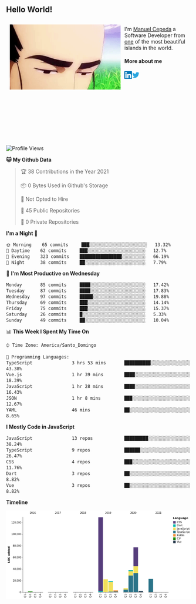 <h2> Hello World!</h2>

<div style="display:inline-block">
  <img alt="Ah, I see you're a man of culture as well" align="left" width="60%" style="margin: 10px" src="https://raw.githubusercontent.com/mecm1993/mecm1993/master/assets/background.gif">

  I'm [Manuel Cepeda](https://manuelcepeda.dev) a Software Developer from [one](https://en.wikipedia.org/wiki/Dominican_Republic) of the most beautiful islands in the world.

  #### More about me

  <a href="https://www.linkedin.com/in/manuel-cepeda-0336a999/">
    <img align="left" alt="Manuel Cepeda | LinkedIn" width="21px" src="https://raw.githubusercontent.com/mecm1993/mecm1993/master/assets/linkedin.svg" />
  </a>
  <a href="https://twitter.com/mecm1993">
    <img align="left" alt="Manuel Cepeda | Twitter" width="21px" src="https://raw.githubusercontent.com/mecm1993/mecm1993/master/assets/twitter.svg" />
  </a>
  <br />
  <br />
  <br />
  <br />
  <br />
  <br />
  <br />
  <br />
  <br />
  <br />
  <br />
</div>

<!--START_SECTION:waka-->
![Profile Views](http://img.shields.io/badge/Profile%20Views-0-blue)

**🐱 My Github Data** 

> 🏆 38 Contributions in the Year 2021
 > 
> 📦 0 Bytes Used in Github's Storage 
 > 
> 🚫 Not Opted to Hire
 > 
> 📜 45 Public Repositories 
 > 
> 🔑 0 Private Repositories  
 > 
**I'm a Night 🦉** 

```text
🌞 Morning    65 commits     ███░░░░░░░░░░░░░░░░░░░░░░   13.32% 
🌆 Daytime    62 commits     ███░░░░░░░░░░░░░░░░░░░░░░   12.7% 
🌃 Evening    323 commits    ████████████████░░░░░░░░░   66.19% 
🌙 Night      38 commits     ██░░░░░░░░░░░░░░░░░░░░░░░   7.79%

```
📅 **I'm Most Productive on Wednesday** 

```text
Monday       85 commits     ████░░░░░░░░░░░░░░░░░░░░░   17.42% 
Tuesday      87 commits     ████░░░░░░░░░░░░░░░░░░░░░   17.83% 
Wednesday    97 commits     █████░░░░░░░░░░░░░░░░░░░░   19.88% 
Thursday     69 commits     ███░░░░░░░░░░░░░░░░░░░░░░   14.14% 
Friday       75 commits     ███░░░░░░░░░░░░░░░░░░░░░░   15.37% 
Saturday     26 commits     █░░░░░░░░░░░░░░░░░░░░░░░░   5.33% 
Sunday       49 commits     ██░░░░░░░░░░░░░░░░░░░░░░░   10.04%

```


📊 **This Week I Spent My Time On** 

```text
⌚︎ Time Zone: America/Santo_Domingo

💬 Programming Languages: 
TypeScript               3 hrs 53 mins       ██████████░░░░░░░░░░░░░░░   43.38% 
Vue.js                   1 hr 39 mins        ████░░░░░░░░░░░░░░░░░░░░░   18.39% 
JavaScript               1 hr 28 mins        ████░░░░░░░░░░░░░░░░░░░░░   16.43% 
JSON                     1 hr 8 mins         ███░░░░░░░░░░░░░░░░░░░░░░   12.67% 
YAML                     46 mins             ██░░░░░░░░░░░░░░░░░░░░░░░   8.65%

```

**I Mostly Code in JavaScript** 

```text
JavaScript               13 repos            █████████░░░░░░░░░░░░░░░░   38.24% 
TypeScript               9 repos             ██████░░░░░░░░░░░░░░░░░░░   26.47% 
CSS                      4 repos             ███░░░░░░░░░░░░░░░░░░░░░░   11.76% 
Dart                     3 repos             ██░░░░░░░░░░░░░░░░░░░░░░░   8.82% 
Vue                      3 repos             ██░░░░░░░░░░░░░░░░░░░░░░░   8.82%

```


**Timeline**

![Chart not found](https://raw.githubusercontent.com/mecm1993/mecm1993/master/charts/bar_graph.png) 


<!--END_SECTION:waka-->
